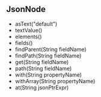 #

## JsonNode

- asText("default")
- textValue()
- elements()
- fields()
- findParent(String fieldName)
- findPath(String fieldName)
- get(String fieldName)
- path(String fieldName)
- with(String propertyName)
- withArray(String propertyName)
- at(String jsonPtrExpr)
